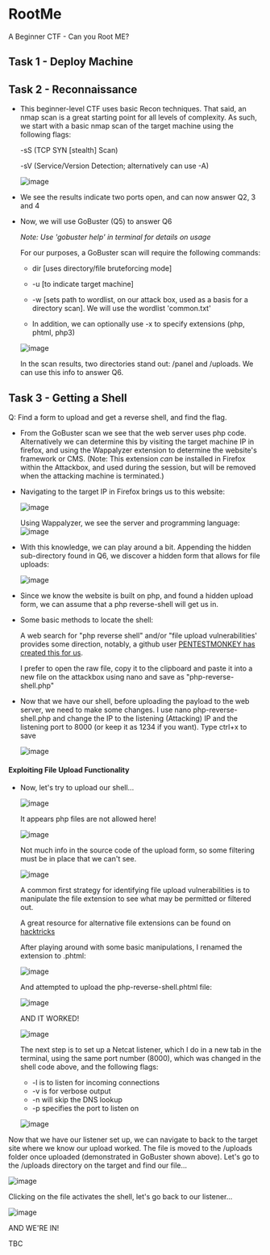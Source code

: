 # RootMe
 A Beginner CTF - Can you Root ME?

 ## Task 1 - Deploy Machine

 ## Task 2 - Reconnaissance
- This beginner-level CTF uses basic Recon techniques. That said, an nmap scan is a great starting point for all levels of complexity. As such, we start with a basic nmap scan of the target machine using the following flags:
  
  -sS (TCP SYN [stealth] Scan)
  
  -sV (Service/Version Detection; alternatively can use -A)
  
    ![image](https://github.com/ne1atonin/ne1atonin.github.io/assets/135453212/52545174-39c9-47f3-bbc4-948838d0ca6f)


- We see the results indicate two ports open, and can now answer Q2, 3 and 4
- Now, we will use GoBuster (Q5) to answer Q6
  
  *Note: Use 'gobuster help' in terminal for details on usage*
  
  For our purposes, a GoBuster scan will require the following commands:
    
   - dir [uses directory/file bruteforcing mode]
    
   - -u [to indicate target machine]
    
   - -w [sets path to wordlist, on our attack box, used as a basis for a directory scan]. We will use the wordlist 'common.txt'

   - In addition, we can optionally use -x to specify extensions (php, phtml, php3)

  ![image](https://github.com/ne1atonin/ne1atonin.github.io/assets/135453212/46058e84-685f-4ce4-b190-114197f4154a)


    In the scan results, two directories stand out: /panel and /uploads. We can use this info to answer Q6.

## Task 3 - Getting a Shell

Q:  Find a form to upload and get a reverse shell, and find the flag.

- From the GoBuster scan we see that the web server uses php code. Alternatively we can determine this by visiting the target machine IP in firefox, and using the Wappalyzer extension to determine the website's framework or CMS. (Note: This extension *can* be installed in Firefox within the Attackbox, and used during the session, but will be removed when the attacking machine is terminated.)

- Navigating to the target IP in Firefox brings us to this website:

  ![image](https://github.com/ne1atonin/ne1atonin.github.io/assets/135453212/38af8837-b7cd-48dd-972e-561096df44cb)

  Using Wappalyzer, we see the server and programming language:
  ![image](https://github.com/ne1atonin/ne1atonin.github.io/assets/135453212/ebc55ad7-4d58-413e-b584-bb61012b2084)

- With this knowledge, we can play around a bit. Appending the hidden sub-directory found in Q6, we discover a hidden form that allows for file uploads:

  ![image](https://github.com/ne1atonin/ne1atonin.github.io/assets/135453212/71ebbc7e-0976-4747-b136-7d0473dcef53)

- Since we know the website is built on php, and found a hidden upload form, we can assume that a php reverse-shell will get us in.
- Some basic methods to locate the shell:

  A web search for "php reverse shell" and/or "file upload vulnerabilities' provides some direction, notably, a github user [PENTESTMONKEY has created this for us](https://github.com/pentestmonkey/php-reverse-shell/blob/master/php-reverse-shell.php).

  I prefer to open the raw file, copy it to the clipboard and paste it into a new file on the attackbox using nano and save as "php-reverse-shell.php"
  
- Now that we have our shell, before uploading the payload to the web server, we need to make some changes. I use nano php-reverse-shell.php and change the IP to the listening (Attacking) IP and the listening port to 8000 (or keep it as 1234 if you want). Type ctrl+x to save
  
  ![image](https://github.com/ne1atonin/ne1atonin.github.io/assets/135453212/d46aeb63-4e7f-460e-b798-724679b5f58e)


#### Exploiting File Upload Functionality

- Now, let's try to upload our shell...
  
  ![image](https://github.com/ne1atonin/ne1atonin.github.io/assets/135453212/ee4810fc-1434-41b7-9fb1-c1097f85915b)

  It appears php files are not allowed here!
   
  ![image](https://github.com/ne1atonin/ne1atonin.github.io/assets/135453212/060d0989-7fe8-4dd6-918f-40a78eb8c740)

  Not much info in the source code of the upload form, so some filtering must be in place that we can't see.

  ![image](https://github.com/ne1atonin/ne1atonin.github.io/assets/135453212/965d1e4a-9ed4-4700-bf19-e87c789c0daa)

  A common first strategy for identifying file upload vulnerabilities is to manipulate the file extension to see what may be permitted or filtered out.

  A great resource for alternative file extensions can be found on [hacktricks](https://book.hacktricks.xyz/pentesting-web/file-upload)

  After playing around with some basic manipulations, I renamed the extension to .phtml:
  
  ![image](https://github.com/ne1atonin/ne1atonin.github.io/assets/135453212/ecc237d4-8857-4e28-bacf-0416513194f2)


  And attempted to upload the php-reverse-shell.phtml file:
  
  ![image](https://github.com/ne1atonin/ne1atonin.github.io/assets/135453212/3bb6953d-d392-4862-832a-a80ae2e37c2c)

  AND IT WORKED!
  
  ![image](https://github.com/ne1atonin/ne1atonin.github.io/assets/135453212/d7db7c1d-7af8-4cb9-9f50-56fc2ce5b440)

  The next step is to set up a Netcat listener, which I do in a new tab in the terminal, using the same port number (8000), which was changed in the shell code above, and the following flags:
   - -l is to listen for incoming connections
   - -v is for verbose output
   - -n will skip the DNS lookup
   - -p specifies the port to listen on

  ![image](https://github.com/ne1atonin/ne1atonin.github.io/assets/135453212/83529f89-aff8-4f25-9361-49a47d0fcc45)


 Now that we have our listener set up, we can navigate to back to the target site where we know our upload worked. The file is moved to the /uploads folder once uploaded (demonstrated in GoBuster shown above). Let's go to the /uploads directory on the target and find our file...

 ![image](https://github.com/ne1atonin/ne1atonin.github.io/assets/135453212/5d3504d1-1e0f-42a8-bd5f-a30bb8e171d3)

 Clicking on the file activates the shell, let's go back to our listener...

 ![image](https://github.com/ne1atonin/ne1atonin.github.io/assets/135453212/08c80ad8-058f-4beb-b213-8165562a69a5)

 AND WE'RE IN!



  

  

  



TBC

  

